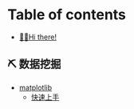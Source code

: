 # Table of contents

* [🙌🏻Hi there!](README.md)

## ⛏ 数据挖掘 <a href="#data-mining" id="data-mining"></a>

* [matplotlib](data-mining/matplotlib/README.md)
  * [快速上手](data-mining/matplotlib/kuai-su-shang-shou.md)
